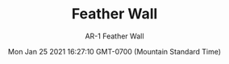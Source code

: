 ---
category: "wall_covering"
date: "Mon Jan 25 2021 16:27:10 GMT-0700 (Mountain Standard Time)"
description: "null"
designer: "Adele Renault"
href: "https://www.areaenvironments.com/adele-renault"
image_primary: "./img/AR+Feather+Wall+Art.jpg"
image_secondary: "./img/AR+Feather+Wall+Interior.jpg"
image_thumb: "./img/Adele+Renault.png"
manufacturer: "Area Environments"
slug: "/manufacturers/area_environments/wall_covering/feather_wall"
subtitle: "AR-1  Feather Wall"
tags:
  - "area_environments"
  - "wall_covering"
title: "Feather Wall"
---